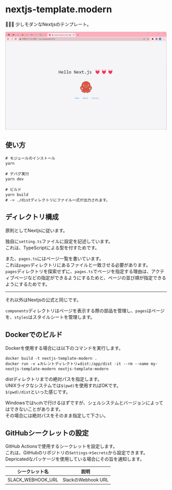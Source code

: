 # nextjs-template.modern

🍔🍔🍔 少しモダンなNextjsのテンプレート。  

![成果物](./.development/img/fruit.gif)  

## 使い方

```shell
# モジュールのインストール
yarn

# デバグ実行
yarn dev

# ビルド
yarn build
# -> ./distディレクトリにファイル一式が出力されます。
```

## ディレクトリ構成

原則としてNextjsに従います。  

独自に`setting.ts`ファイルに設定を記述しています。  
これは、TypeScriptによる型を付すためです。  

また、`pages.ts`にはページ一覧を書いています。  
これは`pages`ディレクトリにあるファイルと一致させる必要があります。  
`pages`ディレクトリを探索せずに、`pages.ts`でページを指定する理由は、アクティブページなどの指定ができるようにするためと、ページの並び順が指定できるようにするためです。  

---

それ以外はNextjsの公式と同じです。  

`components`ディレクトリはページを表示する際の部品を管理し、`pages`はページを、`styles`はスタイルシートを管理します。  

## Dockerでのビルド

Dockerを使用する場合には以下のコマンドを実行します。  

```shell
docker build -t nextjs-template-modern .
docker run -v ★カレントディレクトリ★dist:/app/dist -it --rm --name my-nextjs-template-modern nextjs-template-modern
```

distディレクトリまでの絶対パスを指定します。  
UNIXライクなシステムでは`$(pwd)`を使用すればOKです。  
`$(pwd)/dist`といった感じです。  

Windowsでは`%cd%`で行けるはずですが、シェルシステムとバージョンによってはできないことがあります。  
その場合には絶対パスをそのまま指定して下さい。  

## GitHubシークレットの設定

GitHub Actionsで使用するシークレットを設定します。  
これは、GitHubのリポジトリの`Settings`→`Secrets`から設定できます。  
Depricatedなパッケージを使用している場合にその旨を通知します。  

| シークレット名 | 説明 |
| --- | --- |
| SLACK_WEBHOOK_URL | SlackのWebhook URL |
